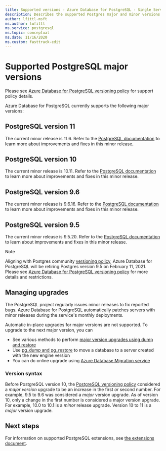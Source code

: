 ```yaml
---
title: Supported versions - Azure Database for PostgreSQL - Single Server
description: Describes the supported Postgres major and minor versions in Azure Database for PostgreSQL - Single Server.
author: lfittl-msft
ms.author: lufittl
ms.service: postgresql
ms.topic: conceptual
ms.date: 11/16/2020
ms.custom: fasttrack-edit
---
```

# Supported PostgreSQL major versions

Please see [Azure Database for PostgreSQL versioning policy](concepts-version-policy.md) for support policy details.

Azure Database for PostgreSQL currently supports the following major versions:

## PostgreSQL version 11
The current minor release is 11.6. Refer to the [PostgreSQL documentation](https://www.postgresql.org/docs/11/static/release-11-6.html) to learn more about improvements and fixes in this minor release.

## PostgreSQL version 10
The current minor release is 10.11. Refer to the [PostgreSQL documentation](https://www.postgresql.org/docs/10/static/release-10-11.html) to learn more about improvements and fixes in this minor release.

## PostgreSQL version 9.6
The current minor release is 9.6.16. Refer to the [PostgreSQL documentation](https://www.postgresql.org/docs/9.6/static/release-9-6-16.html) to learn more about improvements and fixes in this minor release.

## PostgreSQL version 9.5
The current minor release is 9.5.20. Refer to the [PostgreSQL documentation](https://www.postgresql.org/docs/9.5/static/release-9-5-20.html) to learn about improvements and fixes in this minor release.

> [!NOTE]
> Aligning with Postgres community [versioning policy](https://www.postgresql.org/support/versioning/), Azure Database for PostgreSQL will be retiring Postgres version 9.5 on February 11, 2021. Please see [Azure Database for PostgreSQL versioning policy](concepts-version-policy.md) for more details and restrictions.

## Managing upgrades
The PostgreSQL project regularly issues minor releases to fix reported bugs. Azure Database for PostgreSQL automatically patches servers with minor releases during the service's monthly deployments. 

Automatic in-place upgrades for major versions are not supported. To upgrade to the next major version, you can 
   * See various methods to perform [major version upgrades using dump and restore](./how-to-upgrade-using-dump-and-restore.md)
   * Use [pg_dump and pg_restore](./howto-migrate-using-dump-and-restore.md) to move a database to a server created with the new engine version
   * You can do online upgrade using [Azure Database Migration service](..\dms\tutorial-azure-postgresql-to-azure-postgresql-online-portal.md)

### Version syntax
Before PostgreSQL version 10, the [PostgreSQL versioning policy](https://www.postgresql.org/support/versioning/) considered a _major version_ upgrade to be an increase in the first _or_ second number. For example, 9.5 to 9.6 was considered a _major_ version upgrade. As of version 10, only a change in the first number is considered a major version upgrade. For example, 10.0 to 10.1 is a _minor_ release upgrade. Version 10 to 11 is a _major_ version upgrade.

## Next steps
For information on supported PostgreSQL extensions, see [the extensions document](concepts-extensions.md).
